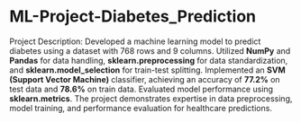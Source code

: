 # ML-Project-Diabetes_Prediction
Project Description:
Developed a machine learning model to predict diabetes using a dataset with 768 rows and 9 columns. Utilized **NumPy** and **Pandas** for data handling, **sklearn.preprocessing** for data standardization, and **sklearn.model_selection** for train-test splitting. Implemented an **SVM (Support Vector Machine)** classifier, achieving an accuracy of **77.2%** on test data and **78.6%** on train data. Evaluated model performance using **sklearn.metrics**. The project demonstrates expertise in data preprocessing, model training, and performance evaluation for healthcare predictions.
